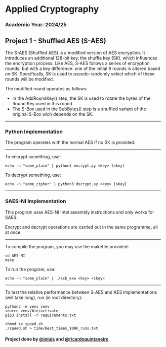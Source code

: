# Applied Cryptography

### Academic Year: 2024/25

## Project 1 - Shuffled AES (S-AES)

The S-AES (Shuffled AES) is a modified version of AES encryption. It introduces an additional 128-bit key, the shuffle key (SK), which influences the encryption process. Like AES, S-AES follows a series of encryption rounds, but with a key difference: one of the initial 9 rounds is altered based on SK. Specifically, SK is used to pseudo-randomly select which of these rounds will be modified.

The modified round operates as follows:
- In the AddRoundKey() step, the SK is used to rotate the bytes of the Round Key used in this round.
- The S-Box used in the SubBytes() step is a shuffled variant of the original S-Box wich depends on the SK. 

---
### Python Implementation

The program operates with the normal AES if no SK is provided.

---
To encrypt something, use:
```shell
echo -n "some_plain" | python3 encrypt.py <key> [skey]
```

To decrypt something, use:
```shell
echo -n "some_cipher" | python3 decrypt.py <key> [skey]
```

---
### SAES-NI Implementation

This program uses AES-NI Intel assembly instructions and only works for SAES.

Encrypt and decrypt operations are carried out in the same programme, all at once.

---

To compile the program, you may use the makefile provided:
```shell
cd AES-NI
make
```

To run the program, use:
```shell
echo -n "some_plain" | ./ecb_exe <key> <skey>
```

---

To test the relative performance between S-AES and AES implementations (will take long), run (in root directory):
```shell
python3 -m venv venv
source venv/bin/activate
pip3 install -r requirements.txt

chmod +x speed.sh
./speed.sh > time/best_times_100k_runs.txt
```

#### Project done by [@jnluis](https://github.com/jnluis) and [@ricardoquintaneiro](https://github.com/ricardoquintaneiro)
